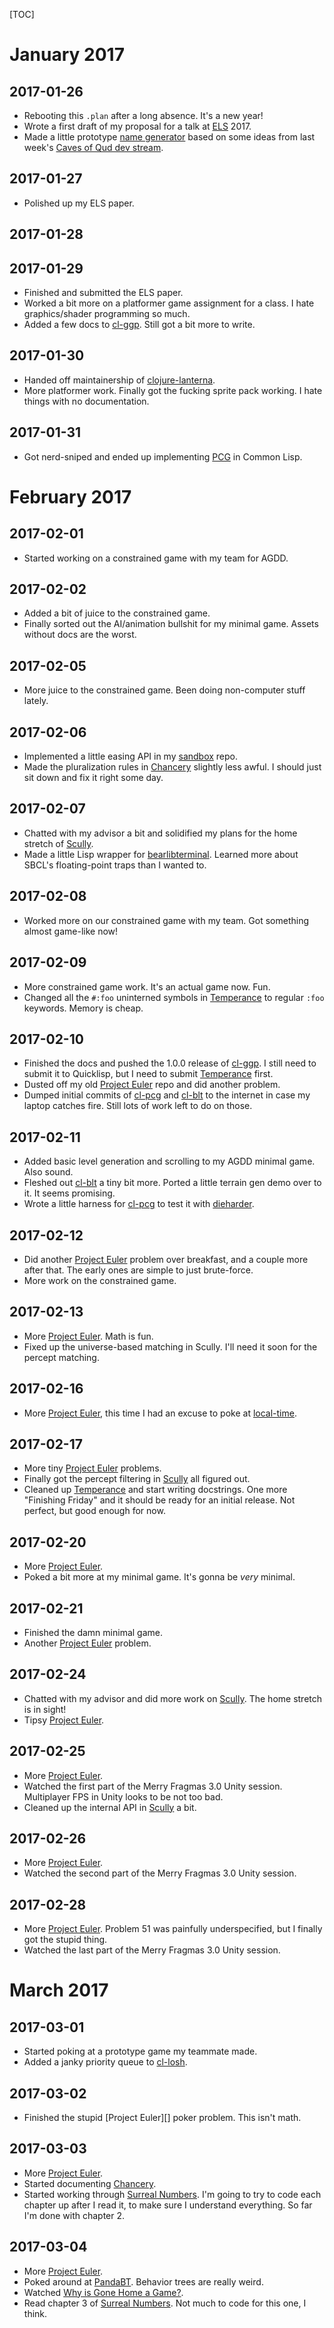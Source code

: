 [TOC]

[bearlibterminal]: https://bitbucket.org/cfyzium/bearlibterminal
[chancery]: https://bitbucket.org/sjl/chancery/
[cl-blt]: https://sjl.bitbucket.io/cl-blt/
[cl-ggp]: https://sjl.bitbucket.io/cl-ggp/
[cl-losh]: https://bitbucket.org/sjl/cl-losh/
[cl-pcg]: https://sjl.bitbucket.io/cl-pcg/
[clojure-lanterna]: https://github.com/MultiMUD/clojure-lanterna/
[dieharder]: https://www.phy.duke.edu/~rgb/General/dieharder.php
[ELS]: http://www.european-lisp-symposium.org/editions/2017/
[euler]: https://projecteuler.net/
[local-time]: https://common-lisp.net/project/local-time/
[pandabt]: http://www.pandabehaviour.com/
[PCG]: http://www.pcg-random.org/
[qud-ds]: https://www.twitch.tv/ptychomancer
[sand]: https://bitbucket.org/sjl/sand/
[scully]: https://bitbucket.org/sjl/scully/
[surreal numbers]: http://www.amazon.com/dp/0201038129/?tag=stelos-20
[temperance]: https://bitbucket.org/sjl/temperance/

# January 2017

## 2017-01-26

* Rebooting this `.plan` after a long absence.  It's a new year!
* Wrote a first draft of my proposal for a talk at [ELS][] 2017.
* Made a little prototype [name generator](https://github.com/sjl/sand/blob/master/src/names.lisp)
  based on some ideas from last week's [Caves of Qud dev stream][qud-ds].

## 2017-01-27

* Polished up my ELS paper.

## 2017-01-28

## 2017-01-29

* Finished and submitted the ELS paper.
* Worked a bit more on a platformer game assignment for a class.  I hate
  graphics/shader programming so much.
* Added a few docs to [cl-ggp][].  Still got a bit more to write.

## 2017-01-30

* Handed off maintainership of [clojure-lanterna][].
* More platformer work.  Finally got the fucking sprite pack working.  I hate
  things with no documentation.

## 2017-01-31

* Got nerd-sniped and ended up implementing [PCG][] in Common Lisp.

# February 2017

## 2017-02-01

* Started working on a constrained game with my team for AGDD.

## 2017-02-02

* Added a bit of juice to the constrained game.
* Finally sorted out the AI/animation bullshit for my minimal game.  Assets
  without docs are the worst.

## 2017-02-05

* More juice to the constrained game.  Been doing non-computer stuff lately.

## 2017-02-06

* Implemented a little easing API in my [sandbox][sand] repo.
* Made the pluralization rules in [Chancery][] slightly less awful.  I should
  just sit down and fix it right some day.

## 2017-02-07

* Chatted with my advisor a bit and solidified my plans for the home stretch of
  [Scully][].
* Made a little Lisp wrapper for [bearlibterminal][].  Learned more about SBCL's
  floating-point traps than I wanted to.

## 2017-02-08

* Worked more on our constrained game with my team.  Got something almost
  game-like now!

## 2017-02-09

* More constrained game work.  It's an actual game now.  Fun.
* Changed all the `#:foo` uninterned symbols in [Temperance][] to regular `:foo`
  keywords.  Memory is cheap.

## 2017-02-10

* Finished the docs and pushed the 1.0.0 release of [cl-ggp][].  I still need to
  submit it to Quicklisp, but I need to submit [Temperance][] first.
* Dusted off my old [Project Euler][euler] repo and did another problem.
* Dumped initial commits of [cl-pcg][] and [cl-blt][] to the internet in case my
  laptop catches fire.  Still lots of work left to do on those.

## 2017-02-11

* Added basic level generation and scrolling to my AGDD minimal game.  Also
  sound.
* Fleshed out [cl-blt][] a tiny bit more.  Ported a little terrain gen demo over
  to it.  It seems promising.
* Wrote a little harness for [cl-pcg][] to test it with [dieharder][].

## 2017-02-12

* Did another [Project Euler][euler] problem over breakfast, and a couple more
  after that.  The early ones are simple to just brute-force.
* More work on the constrained game.

## 2017-02-13

* More [Project Euler][euler].  Math is fun.
* Fixed up the universe-based matching in Scully.  I'll need it soon for the
  percept matching.

## 2017-02-16

* More [Project Euler][euler], this time I had an excuse to poke at
  [local-time][].

## 2017-02-17

* More tiny [Project Euler][euler] problems.
* Finally got the percept filtering in [Scully][] all figured out.
* Cleaned up [Temperance][] and start writing docstrings.  One more "Finishing
  Friday" and it should be ready for an initial release.  Not perfect, but good
  enough for now.

## 2017-02-20

* More [Project Euler][euler].
* Poked a bit more at my minimal game.  It's gonna be *very* minimal.

## 2017-02-21

* Finished the damn minimal game.
* Another [Project Euler][euler] problem.

## 2017-02-24

* Chatted with my advisor and did more work on [Scully][].  The home stretch is
  in sight!
* Tipsy [Project Euler][euler].

## 2017-02-25

* More [Project Euler][euler].
* Watched the first part of the Merry Fragmas 3.0 Unity session.  Multiplayer
  FPS in Unity looks to be not too bad.
* Cleaned up the internal API in [Scully][] a bit.

## 2017-02-26

* More [Project Euler][euler].
* Watched the second part of the Merry Fragmas 3.0 Unity session.

## 2017-02-28

* More [Project Euler][euler].  Problem 51 was painfully underspecified, but
  I finally got the stupid thing.
* Watched the last part of the Merry Fragmas 3.0 Unity session.

# March 2017

## 2017-03-01

* Started poking at a prototype game my teammate made.
* Added a janky priority queue to [cl-losh][].

## 2017-03-02

* Finished the stupid [Project Euler][] poker problem.  This isn't math.

## 2017-03-03

* More [Project Euler][euler].
* Started documenting [Chancery][].
* Started working through [Surreal Numbers][].  I'm going to try to code each
  chapter up after I read it, to make sure I understand everything.  So far I'm
  done with chapter 2.

## 2017-03-04

* More [Project Euler][euler].
* Poked around at [PandaBT][].  Behavior trees are really weird.
* Watched [Why is Gone Home a Game?](http://www.gdcvault.com/play/1020376/Why-Is-Gone-Home-a).
* Read chapter 3 of [Surreal Numbers][].  Not much to code for this one,
  I think.

